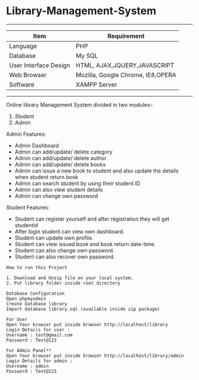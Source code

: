# Library-Management-System
---
|Item                 |Requirement                      |
|---------------------|---------------------------------|
|Language             |PHP                              |
|Database             |My SQL                           |
|User Interface Design|HTML, AJAX,JQUERY,JAVASCRIPT     |
|Web Browser          |Mozilla, Google Chrome, IE8,OPERA|
|Software             |XAMPP Server                     |

---

Online library Management System divided in two modules–
1. _Student_
2. _Admin_

Admin Features:
- Admin Dashboard
- Admin can add/update/ delete category
- Admin can add/update/ delete author
- Admin can add/update/ delete books
- Admin can issue a new book to student and also update the details when student return book
- Admin can search student by using their student ID
- Admin can also view student details
- Admin can change own password

Student Features:
- Student can register yourself and after registration they will get studentid
- After login student can view own dashboard.
- Student can update own profile.
- Student can view issued book and book return date-time.
- Student can also change own password.
- Student can also recover own password.

```
How to run this Project

1. Download and Unzip file on your local system.  
2. Put library folder inside root directory  

Database Configuration 
Open phpmyadmin  
Create Database library  
Import database library.sql (available inside zip package)  

For User  
Open Your browser put inside browser http://localhost/library
Login Details for user :
Username : test@gmail.com  
Password : Test@123  

For Admin Panel**  
Open Your browser put inside browser http://localhost/library/admin  
Login Details for admin :  
Username : admin  
Password : Test@123
```
